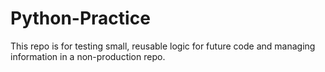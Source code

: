 # Python-Practice

This repo is for testing small, reusable logic for future code and managing information in a non-production repo. 
